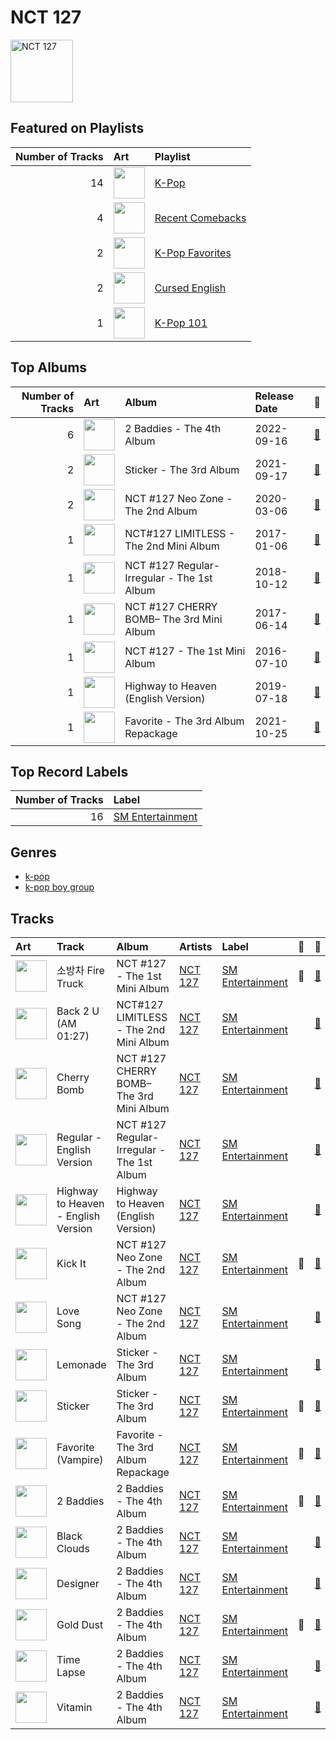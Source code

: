 
# NCT 127


<img src="https://i.scdn.co/image/ab6761610000e5eb7d874b307cb092e68db73207" alt="NCT 127" width="100" />

## Featured on Playlists
|   Number of Tracks | Art                                                                                                                                                                                                                         | Playlist                                                      |
|-------------------:|:----------------------------------------------------------------------------------------------------------------------------------------------------------------------------------------------------------------------------|:--------------------------------------------------------------|
|                 14 | <img src="https://mosaic.scdn.co/640/ab67616d0000b273505190077497c230422f2934ab67616d0000b2737dd8f95320e8ef08aa121dfeab67616d0000b2738164cd1a2e03b7ca2db9ff5eab67616d0000b273f7da7c0f322b7a1c95190d92" alt="" width="50" /> | [K-Pop](../playlists/k_pop/overview.md)                       |
|                  4 | <img src="https://mosaic.scdn.co/640/ab67616d0000b2738cab1c75d2271af37c3e2db9ab67616d0000b273d2ef237da7f94762997c2083ab67616d0000b273e9cd59d664f597061a513038ab67616d0000b273ed10325dc317f32df83990b9" alt="" width="50" /> | [Recent Comebacks](../playlists/recent_comebacks/overview.md) |
|                  2 | <img src="https://mosaic.scdn.co/640/ab67616d0000b2734ed058b71650a6ca2c04adffab67616d0000b273714e56679ab196354e2e443eab67616d0000b2737dd8f95320e8ef08aa121dfeab67616d0000b2738c4a282e84a53c1c8acf129a" alt="" width="50" /> | [K-Pop Favorites](../playlists/k_pop_favorites/overview.md)   |
|                  2 | <img src="https://mosaic.scdn.co/640/ab67616d0000b2732270d3bd1d13133edf0be836ab67616d0000b2736017bca98dea58ceddea77c1ab67616d0000b273a0df2d59f0ae9426cba3eb36ab67616d0000b273cd723e6efb66f6ef28fac28e" alt="" width="50" /> | [Cursed English](../playlists/cursed_english/overview.md)     |
|                  1 | <img src="https://mosaic.scdn.co/640/ab67616d0000b2735c041fe9e3c9de436047d86bab67616d0000b2737a393b04e8ced571618223e8ab67616d0000b2737dd8f95320e8ef08aa121dfeab67616d0000b273829305487c8f3b96a1d955b3" alt="" width="50" /> | [K-Pop 101](../playlists/k_pop_101/overview.md)               |
## Top Albums

|   Number of Tracks | Art                                                                                              | Album                                      | Release Date   | 🔗                                                          |
|-------------------:|:-------------------------------------------------------------------------------------------------|:-------------------------------------------|:---------------|:-----------------------------------------------------------|
|                  6 | <img src="https://i.scdn.co/image/ab67616d0000b27320adea47ebd9e98d2e7d2247" alt="" width="50" /> | 2 Baddies - The 4th Album                  | 2022-09-16     | [🔗](https://open.spotify.com/album/6p80QT3z7kOHpYdnsItQTQ) |
|                  2 | <img src="https://i.scdn.co/image/ab67616d0000b27373e21d92fa8c70ce6aba72d0" alt="" width="50" /> | Sticker - The 3rd Album                    | 2021-09-17     | [🔗](https://open.spotify.com/album/6nYbIKGcTmKM5BAlJPPcad) |
|                  2 | <img src="https://i.scdn.co/image/ab67616d0000b2731727feddec43c335453b9252" alt="" width="50" /> | NCT #127 Neo Zone - The 2nd Album          | 2020-03-06     | [🔗](https://open.spotify.com/album/5YOvg682zFOleCiSndLnZr) |
|                  1 | <img src="https://i.scdn.co/image/ab67616d0000b273ca74d3d623930d10f2c3c1f1" alt="" width="50" /> | NCT#127 LIMITLESS - The 2nd Mini Album     | 2017-01-06     | [🔗](https://open.spotify.com/album/4EEfpF1qcPAl1J4Z770A2U) |
|                  1 | <img src="https://i.scdn.co/image/ab67616d0000b273ff666e3a12273d4d1380e9f0" alt="" width="50" /> | NCT #127 Regular-Irregular - The 1st Album | 2018-10-12     | [🔗](https://open.spotify.com/album/4oU5Tp952fPL7z2Bax4JmU) |
|                  1 | <img src="https://i.scdn.co/image/ab67616d0000b2738d47b664117ca39e7b1acfc9" alt="" width="50" /> | NCT #127 CHERRY BOMB– The 3rd Mini Album   | 2017-06-14     | [🔗](https://open.spotify.com/album/7H5FkCA6cTDBX3wtvIbN8s) |
|                  1 | <img src="https://i.scdn.co/image/ab67616d0000b2732d10195d8d9abd1357fff450" alt="" width="50" /> | NCT #127 - The 1st Mini Album              | 2016-07-10     | [🔗](https://open.spotify.com/album/7xmqXxPAmkgn5HK9FcyBxR) |
|                  1 | <img src="https://i.scdn.co/image/ab67616d0000b2732159a29c68303b4b0076b741" alt="" width="50" /> | Highway to Heaven (English Version)        | 2019-07-18     | [🔗](https://open.spotify.com/album/4et1GgNRTOx3xpK81Z0iOn) |
|                  1 | <img src="https://i.scdn.co/image/ab67616d0000b27325adc6ae87e26bc7e556af71" alt="" width="50" /> | Favorite - The 3rd Album Repackage         | 2021-10-25     | [🔗](https://open.spotify.com/album/5LbnQtyHBfJUCigA08llHX) |

## Top Record Labels

|   Number of Tracks | Label                                             |
|-------------------:|:--------------------------------------------------|
|                 16 | [SM Entertainment](../labels/sm_entertainment.md) |

## Genres

- [k-pop](../genres/k_pop.md)
- [k-pop boy group](../genres/k_pop_boy_group.md)

## Tracks

| Art                                                                                              | Track                               | Album                                      | Artists               | Label                                             | 💚   | 🔗                                                          |
|:-------------------------------------------------------------------------------------------------|:------------------------------------|:-------------------------------------------|:----------------------|:--------------------------------------------------|:----|:-----------------------------------------------------------|
| <img src="https://i.scdn.co/image/ab67616d0000b2732d10195d8d9abd1357fff450" alt="" width="50" /> | 소방차 Fire Truck                      | NCT #127 - The 1st Mini Album              | [NCT 127](nct_127.md) | [SM Entertainment](../labels/sm_entertainment.md) | 💚   | [🔗](https://open.spotify.com/track/5hHlmrSV6d9LFMsDA1lamE) |
| <img src="https://i.scdn.co/image/ab67616d0000b273ca74d3d623930d10f2c3c1f1" alt="" width="50" /> | Back 2 U (AM 01:27)                 | NCT#127 LIMITLESS - The 2nd Mini Album     | [NCT 127](nct_127.md) | [SM Entertainment](../labels/sm_entertainment.md) |     | [🔗](https://open.spotify.com/track/37SqctQhMp3MjvGDXKhnJ3) |
| <img src="https://i.scdn.co/image/ab67616d0000b2738d47b664117ca39e7b1acfc9" alt="" width="50" /> | Cherry Bomb                         | NCT #127 CHERRY BOMB– The 3rd Mini Album   | [NCT 127](nct_127.md) | [SM Entertainment](../labels/sm_entertainment.md) |     | [🔗](https://open.spotify.com/track/3o8QzWsiiqTUVgBZfHgF58) |
| <img src="https://i.scdn.co/image/ab67616d0000b273ff666e3a12273d4d1380e9f0" alt="" width="50" /> | Regular - English Version           | NCT #127 Regular-Irregular - The 1st Album | [NCT 127](nct_127.md) | [SM Entertainment](../labels/sm_entertainment.md) |     | [🔗](https://open.spotify.com/track/4KqPuyZdcjXuRqXSARnt6r) |
| <img src="https://i.scdn.co/image/ab67616d0000b2732159a29c68303b4b0076b741" alt="" width="50" /> | Highway to Heaven - English Version | Highway to Heaven (English Version)        | [NCT 127](nct_127.md) | [SM Entertainment](../labels/sm_entertainment.md) |     | [🔗](https://open.spotify.com/track/3WNuXdBxk8tQ2VI020dqvE) |
| <img src="https://i.scdn.co/image/ab67616d0000b2731727feddec43c335453b9252" alt="" width="50" /> | Kick It                             | NCT #127 Neo Zone - The 2nd Album          | [NCT 127](nct_127.md) | [SM Entertainment](../labels/sm_entertainment.md) | 💚   | [🔗](https://open.spotify.com/track/1ayaOin9hxCtyhg4UsBTpg) |
| <img src="https://i.scdn.co/image/ab67616d0000b2731727feddec43c335453b9252" alt="" width="50" /> | Love Song                           | NCT #127 Neo Zone - The 2nd Album          | [NCT 127](nct_127.md) | [SM Entertainment](../labels/sm_entertainment.md) |     | [🔗](https://open.spotify.com/track/7xH1V8qRKEOCCqIJBvlTva) |
| <img src="https://i.scdn.co/image/ab67616d0000b27373e21d92fa8c70ce6aba72d0" alt="" width="50" /> | Lemonade                            | Sticker - The 3rd Album                    | [NCT 127](nct_127.md) | [SM Entertainment](../labels/sm_entertainment.md) |     | [🔗](https://open.spotify.com/track/6txVOdSbg928oeGhlVUrdK) |
| <img src="https://i.scdn.co/image/ab67616d0000b27373e21d92fa8c70ce6aba72d0" alt="" width="50" /> | Sticker                             | Sticker - The 3rd Album                    | [NCT 127](nct_127.md) | [SM Entertainment](../labels/sm_entertainment.md) | 💚   | [🔗](https://open.spotify.com/track/1iGQpclvzonFNzy7Ko89V7) |
| <img src="https://i.scdn.co/image/ab67616d0000b27325adc6ae87e26bc7e556af71" alt="" width="50" /> | Favorite (Vampire)                  | Favorite - The 3rd Album Repackage         | [NCT 127](nct_127.md) | [SM Entertainment](../labels/sm_entertainment.md) | 💚   | [🔗](https://open.spotify.com/track/2R8MZR1RCP4cIJITHDPRbY) |
| <img src="https://i.scdn.co/image/ab67616d0000b27320adea47ebd9e98d2e7d2247" alt="" width="50" /> | 2 Baddies                           | 2 Baddies - The 4th Album                  | [NCT 127](nct_127.md) | [SM Entertainment](../labels/sm_entertainment.md) | 💚   | [🔗](https://open.spotify.com/track/1WKLxJpDqkQ9x1qEDNutoX) |
| <img src="https://i.scdn.co/image/ab67616d0000b27320adea47ebd9e98d2e7d2247" alt="" width="50" /> | Black Clouds                        | 2 Baddies - The 4th Album                  | [NCT 127](nct_127.md) | [SM Entertainment](../labels/sm_entertainment.md) |     | [🔗](https://open.spotify.com/track/1n3XdyPzDSbbVoRUb9QSW7) |
| <img src="https://i.scdn.co/image/ab67616d0000b27320adea47ebd9e98d2e7d2247" alt="" width="50" /> | Designer                            | 2 Baddies - The 4th Album                  | [NCT 127](nct_127.md) | [SM Entertainment](../labels/sm_entertainment.md) |     | [🔗](https://open.spotify.com/track/4axTxw4EXSVSGm6f6vxTdZ) |
| <img src="https://i.scdn.co/image/ab67616d0000b27320adea47ebd9e98d2e7d2247" alt="" width="50" /> | Gold Dust                           | 2 Baddies - The 4th Album                  | [NCT 127](nct_127.md) | [SM Entertainment](../labels/sm_entertainment.md) | 💚   | [🔗](https://open.spotify.com/track/0Hj4YtlD0Q5O0srdZxJUtl) |
| <img src="https://i.scdn.co/image/ab67616d0000b27320adea47ebd9e98d2e7d2247" alt="" width="50" /> | Time Lapse                          | 2 Baddies - The 4th Album                  | [NCT 127](nct_127.md) | [SM Entertainment](../labels/sm_entertainment.md) |     | [🔗](https://open.spotify.com/track/3FxGTxebY5j4Etl1KbIIZl) |
| <img src="https://i.scdn.co/image/ab67616d0000b27320adea47ebd9e98d2e7d2247" alt="" width="50" /> | Vitamin                             | 2 Baddies - The 4th Album                  | [NCT 127](nct_127.md) | [SM Entertainment](../labels/sm_entertainment.md) |     | [🔗](https://open.spotify.com/track/71mbhY822FlcBmxMgeuUgA) |